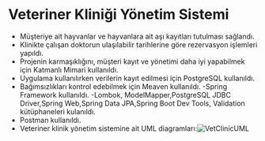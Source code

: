 
# Veteriner Kliniği Yönetim Sistemi

- Müşteriye ait hayvanlar ve hayvanlara ait aşı kayıtları tutulması sağlandı.
- Klinikte çalışan doktorun ulaşılabilir tarihlerine göre rezervasyon işlemleri yapıldı.
- Projenin karmaşıklığını,  müşteri  kayıt ve yönetimi daha iyi yapabilmek için Katmanlı Mimari kullanıldı.
- Uygulama kullanılırken verilerin kayıt edilmesi için PostgreSQL kullanıldı.
- Bağımsızlıkları kontrol edebilmek için Meaven kullanıldı.
-Spring Framework kullanıldı.
-Lombok, ModelMapper,PostgreSQL JDBC Driver,Spring Web,Spring Data JPA,Spring Boot Dev Tools, Validation kütüphaneleri kulanıldı.
- Postman kullanıldı.
- Veteriner klinik yönetim sistemine ait UML diagramları:![VetClinicUML](https://github.com/user-attachments/assets/c95206ce-bc5b-4e0f-9ff8-3fe4f193dac1)


  


